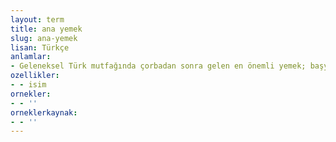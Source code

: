 ```yaml
---
layout: term
title: ana yemek
slug: ana-yemek
lisan: Türkçe
anlamlar:
- Geleneksel Türk mutfağında çorbadan sonra gelen en önemli yemek; başyemek
ozellikler:
- - isim
ornekler:
- - ''
orneklerkaynak:
- - ''
---
```

